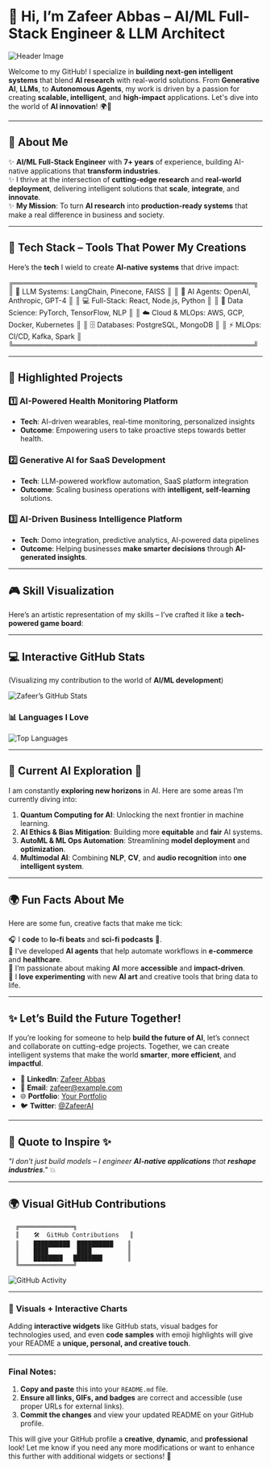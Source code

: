 # 👋 **Hi, I’m Zafeer Abbas** – AI/ML Full-Stack Engineer & LLM Architect

![Header Image](https://media.giphy.com/media/xT9DPSJThqOrnNN9hW/giphy.gif)

Welcome to my GitHub! I specialize in **building next-gen intelligent systems** that blend **AI research** with real-world solutions. From **Generative AI**, **LLMs**, to **Autonomous Agents**, my work is driven by a passion for creating **scalable, intelligent**, and **high-impact** applications. Let's dive into the world of **AI innovation**! 🌍🚀

---

## 🎨 **About Me**

✨ **AI/ML Full-Stack Engineer** with **7+ years** of experience, building AI-native applications that **transform industries**.  
✨ I thrive at the intersection of **cutting-edge research** and **real-world deployment**, delivering intelligent solutions that **scale**, **integrate**, and **innovate**.  
✨ **My Mission**: To turn **AI research** into **production-ready systems** that make a real difference in business and society.

---

## 🌟 **Tech Stack** – Tools That Power My Creations

Here’s the **tech** I wield to create **AI-native systems** that drive impact:

╔════════════════════════════════════════════════╗
║   🧠 LLM Systems: LangChain, Pinecone, FAISS    ║
║   🤖 AI Agents: OpenAI, Anthropic, GPT-4       ║
║   💻 Full-Stack: React, Node.js, Python        ║
║   🔧 Data Science: PyTorch, TensorFlow, NLP    ║
║   ☁️ Cloud & MLOps: AWS, GCP, Docker, Kubernetes ║
║   🗄️ Databases: PostgreSQL, MongoDB           ║
║   ⚡ MLOps: CI/CD, Kafka, Spark               ║
╚════════════════════════════════════════════════╝

---

## 🎯 **Highlighted Projects**

### 1️⃣ **AI-Powered Health Monitoring Platform**
- **Tech**: AI-driven wearables, real-time monitoring, personalized insights  
- **Outcome**: Empowering users to take proactive steps towards better health.

### 2️⃣ **Generative AI for SaaS Development**
- **Tech**: LLM-powered workflow automation, SaaS platform integration  
- **Outcome**: Scaling business operations with **intelligent, self-learning** solutions.

### 3️⃣ **AI-Driven Business Intelligence Platform**
- **Tech**: Domo integration, predictive analytics, AI-powered data pipelines  
- **Outcome**: Helping businesses **make smarter decisions** through **AI-generated insights**.

---

## 🎮 **Skill Visualization**

Here’s an artistic representation of my skills – I’ve crafted it like a **tech-powered game board**:


---

## 💻 **Interactive GitHub Stats**  
(Visualizing my contribution to the world of **AI/ML development**)

![Zafeer’s GitHub Stats](https://github-readme-stats.vercel.app/api?username=zafeerabbas&show_icons=true&theme=radical)

### 📊 **Languages I Love**

![Top Languages](https://github-readme-stats.vercel.app/api/top-langs/?username=zafeerabbas&layout=compact&theme=radical)

---

## 🚀 **Current AI Exploration** 🔬

I am constantly **exploring new horizons** in AI. Here are some areas I’m currently diving into:

1. **Quantum Computing for AI**: Unlocking the next frontier in machine learning.
2. **AI Ethics & Bias Mitigation**: Building more **equitable** and **fair** AI systems.
3. **AutoML & ML Ops Automation**: Streamlining **model deployment** and **optimization**.
4. **Multimodal AI**: Combining **NLP**, **CV**, and **audio recognition** into **one intelligent system**.

---

## 🌍 **Fun Facts About Me**

Here are some fun, creative facts that make me tick:

🎧 I **code** to **lo-fi beats** and **sci-fi podcasts** 🌌.  
🤖 I’ve developed **AI agents** that help automate workflows in **e-commerce** and **healthcare**.  
🌱 I’m passionate about making **AI** more **accessible** and **impact-driven**.  
🎨 I **love experimenting** with new **AI art** and creative tools that bring data to life.

---

## ✨ **Let’s Build the Future Together!**

If you’re looking for someone to help **build the future of AI**, let’s connect and collaborate on cutting-edge projects. Together, we can create intelligent systems that make the world **smarter**, **more efficient**, and **impactful**.

- 💼 **LinkedIn**: [Zafeer Abbas](https://www.linkedin.com/in/zafeerabbas/)  
- 📧 **Email**: zafeer@example.com  
- 🌐 **Portfolio**: [Your Portfolio](#)  
- 🐦 **Twitter**: [@ZafeerAI](#)

---

## 🌟 **Quote** to Inspire ✨  
*"I don’t just build models – I engineer **AI-native applications** that **reshape industries**."* 💥

---

## 🌍 **Visual GitHub Contributions**

      ╔═══════════════╗
      ║    🛠️  GitHub Contributions   ║
      ║    ██████████  ██████████    ║
      ║    ████        ████          ║
      ║    ████████   ████████       ║
      ╚═══════════════╝

![GitHub Activity](https://activity-graph.herokuapp.com/graph?username=zafeerabbas&theme=github)

---

### 💬 **Visuals + Interactive Charts**

Adding **interactive widgets** like GitHub stats, visual badges for technologies used, and even **code samples** with emoji highlights will give your README a **unique, personal, and creative touch**.

---

### Final Notes:
1. **Copy and paste** this into your `README.md` file.
2. **Ensure all links, GIFs, and badges** are correct and accessible (use proper URLs for external links).
3. **Commit the changes** and view your updated README on your GitHub profile.

This will give your GitHub profile a **creative**, **dynamic**, and **professional** look! Let me know if you need any more modifications or want to enhance this further with additional widgets or sections! 🌟

